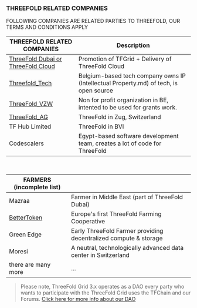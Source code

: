 ### THREEFOLD RELATED COMPANIES

FOLLOWING COMPANIES ARE RELATED PARTIES TO THREEFOLD, OUR TERMS AND CONDITIONS APPLY 

| THREEFOLD RELATED COMPANIES                                        | Description                                                                           |
| ------------------------------------------------------------------ | ------------------------------------------------------------------------------------- |
| [ThreeFold Dubai or ThreeFold Cloud](companies:threefold_dubai.md) | Promotion of TFGrid + Delivery of ThreeFold Cloud                                     |
| [Threefold_Tech](companies:threefold_tech.md)                      | Belgium-based tech company owns IP (Intellectual Property.md) of tech, is open source |
| [ThreeFold_VZW](companies:threefold_vzw.md)                        | Non for profit organization in BE, intented to be used for grants work.               |
| [ThreeFold_AG](companies:threefold_ag.md)                          | ThreeFold in Zug, Switzerland                                                         |
| TF Hub Limited                                                     | ThreeFold in BVI                                                                      |
| Codescalers                                                        | Egypt-based software development team, creates a lot of code for ThreeFold            |

<br>

| FARMERS (incomplete list)               |                                                                  |
| --------------------------------------- | ---------------------------------------------------------------- |
| Mazraa           | Farmer in Middle East (part of ThreeFold Dubai)              |
| [BetterToken](companies:bettertoken.md) | Europe's first ThreeFold Farming Cooperative                     |
| Green Edge                              | Early ThreeFold Farmer providing decentralized compute & storage |
| Moresi                                  | A neutral, technologically advanced data center in Switzerland   |
| there are many more                     | ...                                                              |

> Please note, ThreeFold Grid 3.x operates as a DAO every party who wants to participate with the ThreeFold Grid uses the TFChain and our Forums.
> [Click here for more info about our DAO](tfgrid3:tfdao.md)



